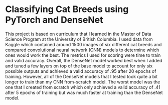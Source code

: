 # Classifying Cat Breeds using PyTorch and DenseNet

This project is based on curriculum that I learned in the Master of Data Science Program at the University of British Columbia. I used data from Kaggle which contained around 1500 images of six different cat breeds and compared convolutional neural network (CNN) models to determine which ones would work the best. The metrics I used for scoring were time to train and valid accuracy. Overall, the DenseNet model worked best when I added and tuned a few layers on top of the base model to account for only six possible outputs and achieved a valid accuracy of .95 after 20 epochs of training. However, all of the DenseNet models that I tested took quite a bit longer to train than my CNN from-scratch model. The worst model was the one that I created from scratch which only achieved a valid accuracy of .41 after 5 epochs of training but was much faster at training than the DenseNet model.
